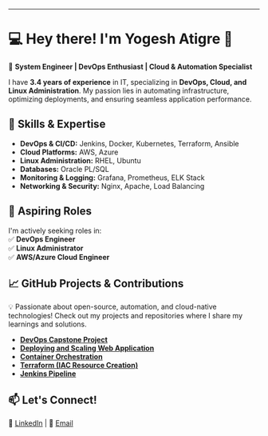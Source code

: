 ---

# 💻 **Hey there! I'm Yogesh Atigre** 👋  

🚀 **System Engineer | DevOps Enthusiast | Cloud & Automation Specialist**  

I have **3.4 years of experience** in IT, specializing in **DevOps, Cloud, and Linux Administration**. My passion lies in automating infrastructure, optimizing deployments, and ensuring seamless application performance.  

## 🌟 **Skills & Expertise**  
- **DevOps & CI/CD:** Jenkins, Docker, Kubernetes, Terraform, Ansible  
- **Cloud Platforms:** AWS, Azure  
- **Linux Administration:** RHEL, Ubuntu  
- **Databases:** Oracle PL/SQL  
- **Monitoring & Logging:** Grafana, Prometheus, ELK Stack  
- **Networking & Security:** Nginx, Apache, Load Balancing  

## 🎯 **Aspiring Roles**  
I'm actively seeking roles in:  
✅ **DevOps Engineer**  
✅ **Linux Administrator**  
✅ **AWS/Azure Cloud Engineer**  

## 📈 **GitHub Projects & Contributions**  
💡 Passionate about open-source, automation, and cloud-native technologies! Check out my projects and repositories where I share my learnings and solutions.
- [**DevOps Capstone Project**](https://github.com/shivamsonari376/Devops_Capstone_4)
- [**Deploying and Scaling Web Application**](https://github.com/YogeshAtigre/Deploying_and_Scaling_Web_Application)
- [**Container Orchestration**](https://github.com/YogeshAtigre/Graded_Assignment_on_Container_Orchestration)
- [**Terraform (IAC Resource Creation)**](https://github.com/YogeshAtigre/EC2-Nginx-Deployment-with-Terraform)
- [**Jenkins Pipeline**](https://github.com/YogeshAtigre/Jenkins_CI_CD_Pipeline)

## 📫 **Let's Connect!**  
🔗 [LinkedIn](https://www.linkedin.com/in/yogesh-atigre-6146a1227) | 📧 [Email](https://www.linkedin.com/in/yogesh-atigre-6146a1227)  

